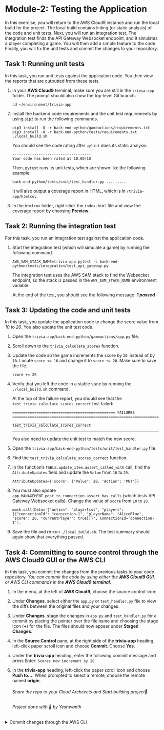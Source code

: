 <h1 id="exercise-testing-the-application">Module-2: Testing the Application</h1>
<p>In this exercise, you will return to the AWS Cloud9 instance and run the local build for the project. The local build contains linting (or static analysis) of the code and unit tests. Next, you will run an integration test. The integration test finds the API Gateway Websocket endpoint, and it simulates a player completing a game. You will then add a simple feature to the code. Finally, you will fix the unit tests and commit the changes to your repository.</p>
<h2 id="task-1-running-unit-tests">Task 1: Running unit tests</h2>
<p>In this task, you run unit tests against the application code. You then view the reports that are outputted from these tests.</p>
<ol type="1">
<li><p>In your <strong>AWS Cloud9</strong> terminal, make sure you are still in the <code>trivia-app</code> folder. The prompt should also show the top-level Git branch.</p>
<pre><code>cd ~/environment/trivia-app</code></pre></li>
<li><p>Install the backend code requirements and the unit test requirements by using <code>pip3</code> to run the following commands.</p>
<div class="sourceCode" id="cb2"><pre class="sourceCode bash"><code class="sourceCode bash"><span id="cb2-1"><a href="#cb2-1" aria-hidden="true" tabindex="-1"></a><span class="ex">pip3</span> install <span class="at">-U</span> <span class="at">-r</span> back-end-python/gameactions/requirements.txt</span>
<span id="cb2-2"><a href="#cb2-2" aria-hidden="true" tabindex="-1"></a><span class="ex">pip3</span> install <span class="at">-U</span> <span class="at">-r</span> back-end-python/tests/requirements.txt</span>
<span id="cb2-3"><a href="#cb2-3" aria-hidden="true" tabindex="-1"></a><span class="ex">./local_build.sh</span></span></code></pre></div>
<p>You should see the code rating after <code>pylint</code> does its static analysis:</p>
<pre><code>------------------------------------
Your code has been rated at 10.00/10</code></pre>
<p>Then, <code>pytest</code> runs its unit tests, which are shown like the following example:</p>
<pre><code>back-end-python/tests/unit/test_handler.py .........</code></pre>
<p>It will also output a coverage report in HTML, which is in <code>/trivia-app/htmlcov</code>.</p></li>
<li><p>In the <code>htmlcov</code> folder, right-click the <code>index.html</code> file and view the coverage report by choosing <strong>Preview</strong>.</p></li>
</ol>
<h2 id="task-2-running-the-integration-test">Task 2: Running the integration test</h2>
<p>For this task, you run an integration test against the application code.</p>
<ol type="1">
<li><p>Start the integration test (which will simulate a game) by running the following command.</p>
<pre><code>AWS_SAM_STACK_NAME=trivia-app pytest -s back-end-python/tests/integration/test_api_gateway.py</code></pre>
<p>The integration test uses the AWS SAM stack to find the Websocket endpoint, so the stack is passed in the <code>AWS_SAM_STACK_NAME</code> environment variable.</p>
<p>At the end of the test, you should see the following message: <strong><em>1 passed</em></strong></p></li>
</ol>
<h2 id="task-3-updating-the-code-and-unit-tests">Task 3: Updating the code and unit tests</h2>
<p>In this task, you update the application code to change the score value from <em>10</em> to <em>20</em>. You also update the unit test code.</p>
<ol type="1">
<li><p>Open the <code>trivia-app/back-end-python/gameactions/app.py</code> file.</p></li>
<li><p>Scroll down to the <code>trivia_calculate_scores</code> function.</p></li>
<li><p>Update the code so the game increments the score by <code>20</code> instead of by <code>10</code>. Locate <code>score += 10</code> and change it to <code>score += 20</code>. Make sure to save the file.</p>
<pre><code>score += 20</code></pre></li>
<li><p>Verify that you left the code in a stable state by running the <code>./local_build.sh</code> command.</p>
<p>At the top of the failure report, you should see that the <code>test_trivia_calculate_scores_correct</code> test failed:</p>
<pre><code>=============================================== FAILURES ============================================================================================
_________________________________ test_trivia_calculate_scores_correct ______________________________________________________________________________</code></pre>
<p>You also need to update the unit test to match the new score.</p></li>
<li><p>Open the <code>trivia-app/back-end-python/tests/unit/test_handler.py</code> file.</p></li>
<li><p>Find the <code>test_trivia_calculate_scores_correct</code> function.</p></li>
<li><p>In the function’s <code>TABLE.update_item.assert_called_with</code> call, find the <code>AttributeUpdates</code> field and update the <code>Value</code> from <code>10</code> to <code>20</code>.</p>
<pre><code>AttributeUpdates={&#39;score&#39;: {&#39;Value&#39;: 20, &#39;Action&#39;: &#39;PUT&#39;}}</code></pre></li>
<li><p>You must also update <code>app.MANAGEMENT.post_to_connection.assert_has_calls</code> (which tests API Gateway Websocket calls). Change the value of <code>score</code> from <code>10</code> to <code>20</code>.</p>
<pre><code>mock.call(Data=&#39;{&quot;action&quot;: &quot;playerlist&quot;, &quot;players&quot;: [{&quot;connectionId&quot;: &quot;connection-1&quot;, &quot;playerName&quot;: &quot;AliceBlue&quot;, &quot;score&quot;: 20, &quot;currentPlayer&quot;: true}]}&#39;, ConnectionId=&#39;connection-1&#39;),</code></pre></li>
<li><p>Save the file and re-run <code>./local_build.sh</code>. The test summary should again show that everything passed.</p></li>
</ol>
<h2 id="task-4-committing-to-source-control-through-the-aws-cloud9-gui-or-the-aws-cli">Task 4: Committing to source control through the AWS Cloud9 GUI or the AWS CLI</h2>
<p>In this task, you commit the changes from the previous tasks to your code repository. <em>You can commit the code by using either the <strong>AWS Cloud9 GUI</strong>, or AWS CLI commands in the <strong>AWS Cloud9 terminal</strong></em>.</p>
<ol type="1">
<li><p>In the menu, at the left of <strong>AWS Cloud9</strong>, choose the source control icon:</p>
<li><p>Under <strong>Changes</strong>, select either the <code>app.py</code> or <code>test_handler.py</code> file to view the diffs between the original files and your changes.</p></li>
<li><p>Under <strong>Changes</strong>, stage the changes in <code>app.py</code> and <code>test_handler.py</code> for a commit by placing the pointer over the file name and choosing the stage icon (<strong>+</strong>) for the file. The files should now appear under <strong>Staged Changes</strong>.</p></li>
<li><p>In the <strong>Source Control</strong> pane, at the right side of the <strong>trivia-app</strong> heading, left-click paper scroll icon and choose <strong>Commit</strong>. Choose <strong>Yes</strong>.</p>
<li><p>Under the <strong>trivia-app</strong> heading, enter the following commit message and press Enter: <code>Scores now increment by 20</code></p>
<li><p>In the <strong>trivia-app</strong> heading, left-click the paper scroll icon and choose <strong>Push to…</strong>. When prompted to select a remote, choose the remote named <strong>origin</strong>.</p></li>
<h6>Share the repo to your Cloud Architects and Start building project🚀</h6>
<h6>Project done with 💓 by <em>Yeshwanth</em></h6>
</ol>
<details>
<summary>
Commit changes through the AWS CLI
</summary>
<h2 id="task-4-committing-to-source-control-through-the-aws-cli">Task 4: Committing to source control through the AWS CLI</h2>
<ol type="1">
<li><p>In <strong>AWS Cloud9</strong>, you can also use the AWS CLI to commit the changes to AWS CodeCommit by running the following command:</p>
<div class="sourceCode" id="cb10"><pre class="sourceCode bash"><code class="sourceCode bash"><span id="cb10-1"><a href="#cb10-1" aria-hidden="true" tabindex="-1"></a><span class="fu">git</span> add <span class="pp">*</span></span>
<span id="cb10-2"><a href="#cb10-2" aria-hidden="true" tabindex="-1"></a><span class="fu">git</span> commit <span class="at">-m</span> <span class="st">&quot;Scores now increment by 20&quot;</span></span>
<span id="cb10-3"><a href="#cb10-3" aria-hidden="true" tabindex="-1"></a><span class="fu">git</span> push origin main</span></code></pre></div></li>
</ol>

